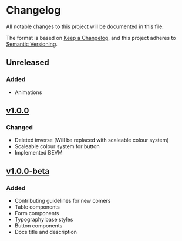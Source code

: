 
# Changelog
All notable changes to this project will be documented in this file.

The format is based on [Keep a Changelog](https://keepachangelog.com/en/1.0.0/), and this project adheres to [Semantic Versioning](https://semver.org/spec/v2.0.0.html).

## Unreleased
### Added
 - Animations

## [v1.0.0](https://github.com/zeva-ui/zeva/releases/tag/v1.0.0)
### Changed
 - Deleted inverse (Will be replaced with scaleable colour system)
 - Scaleable colour system for button
 - Implemented BEVM

## [v1.0.0-beta](https://github.com/zeva-ui/zeva/releases/tag/v1.0.0-beta)
### Added
 - Contributing guidelines for new comers
 - Table components
 - Form components
 - Typography base styles
 - Button components
 - Docs title and description
